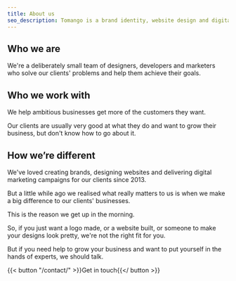 ```yaml
---
title: About us
seo_description: Tomango is a brand identity, website design and digital marketing company in Sussex delivering sustained results.
---
```


## Who we are
We're a deliberately small team of designers, developers and marketers who solve our clients' problems and help them achieve their goals.

## Who we work with
We help ambitious businesses get more of the customers they want.

Our clients are usually very good at what they do and want to grow their business, but don't know how to go about it.

## How we’re different

We've loved creating brands, designing websites and delivering digital marketing campaigns for our clients since 2013.

But a little while ago we realised what really matters to us is when we make a big difference to our clients' businesses. 

This is the reason we get up in the morning.

So, if you just want a logo made, or a website built, or someone to make your designs look pretty, we're not the right fit for you.

But if you need help to grow your business and want to put yourself in the hands of experts, we should talk.

{{< button "/contact/" >}}Get in touch{{</ button >}}
